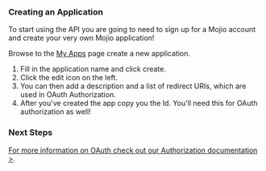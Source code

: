 
### Creating an Application ###

To start using the API you are going to need to sign up for a Mojio account and create your very own Mojio application!

Browse to the [My Apps](#/myapps) page create a new application.

1. Fill in the application name and click create.
1. Click the edit icon on the left.
1. You can then add a description and a list of redirect URIs, which are used in OAuth Authorization.
1. After you've created the app copy you the Id. You'll need this for OAuth authorization as well!


### Next Steps ###

[For more information on OAuth check out our Authorization documentation >](#/content/cms.GettingStarted.4-Authorization).

